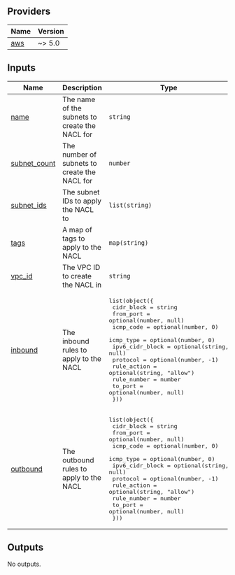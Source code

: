 <!-- BEGIN_TF_DOCS -->
## Providers

| Name | Version |
|------|---------|
| <a name="provider_aws"></a> [aws](#provider\_aws) | ~> 5.0 |

## Inputs

| Name | Description | Type | Default | Required |
|------|-------------|------|---------|:--------:|
| <a name="input_name"></a> [name](#input\_name) | The name of the subnets to create the NACL for | `string` | n/a | yes |
| <a name="input_subnet_count"></a> [subnet\_count](#input\_subnet\_count) | The number of subnets to create the NACL for | `number` | n/a | yes |
| <a name="input_subnet_ids"></a> [subnet\_ids](#input\_subnet\_ids) | The subnet IDs to apply the NACL to | `list(string)` | n/a | yes |
| <a name="input_tags"></a> [tags](#input\_tags) | A map of tags to apply to the NACL | `map(string)` | n/a | yes |
| <a name="input_vpc_id"></a> [vpc\_id](#input\_vpc\_id) | The VPC ID to create the NACL in | `string` | n/a | yes |
| <a name="input_inbound"></a> [inbound](#input\_inbound) | The inbound rules to apply to the NACL | <pre>list(object({<br/>    cidr_block      = string<br/>    from_port       = optional(number, null)<br/>    icmp_code       = optional(number, 0)<br/>    icmp_type       = optional(number, 0)<br/>    ipv6_cidr_block = optional(string, null)<br/>    protocol        = optional(number, -1)<br/>    rule_action     = optional(string, "allow")<br/>    rule_number     = number<br/>    to_port         = optional(number, null)<br/>  }))</pre> | `[]` | no |
| <a name="input_outbound"></a> [outbound](#input\_outbound) | The outbound rules to apply to the NACL | <pre>list(object({<br/>    cidr_block      = string<br/>    from_port       = optional(number, null)<br/>    icmp_code       = optional(number, 0)<br/>    icmp_type       = optional(number, 0)<br/>    ipv6_cidr_block = optional(string, null)<br/>    protocol        = optional(number, -1)<br/>    rule_action     = optional(string, "allow")<br/>    rule_number     = number<br/>    to_port         = optional(number, null)<br/>  }))</pre> | `[]` | no |

## Outputs

No outputs.
<!-- END_TF_DOCS -->